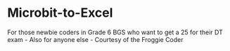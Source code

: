 # Microbit-to-Excel
For those newbie coders in Grade 6 BGS who want to get a 25 for their DT exam - Also for anyone else - Courtesy of the Froggie Coder

